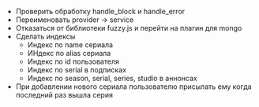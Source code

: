  - Проверить обработку handle_block и handle_error
 - Переименовать provider -> service
 - Отказаться от библиотеки fuzzy.js и перейти на плагин для mongo
 - Сделать индексы
      - Индекс по name сериала
      - ИНдекс по alias сериала
      - Индекс по id пользователя
      - Индекс по serial в подписках
      - Индекс по season, serial, series, studio в аннонсах
 - При добавлении нового сериала пользователю присылать ему когда последний раз вышла серия